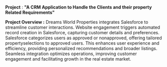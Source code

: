**Project** : **"A CRM Application to Handle the Clients and their property Related Requirements"**


**Project Overview :**
Dreams World Properties integrates Salesforce to streamline
customer interactions. Website engagement triggers automated
record creation in Salesforce, capturing customer details and
preferences. Salesforce categorizes users as approved or nonapproved, offering tailored propertyselections to approved users.
This enhances user experience and efficiency, providing
personalized recommendations and broader listings. Seamless
integration optimizes operations, improving customer engagement
and facilitating growth in the real estate market.
